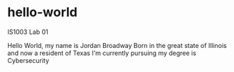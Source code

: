 # hello-world
IS1003 Lab 01

Hello World, my name is Jordan Broadway
Born in the great state of Illinois and now a resident of Texas
I'm currently pursuing my degree is Cybersecurity
